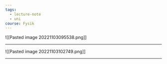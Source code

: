 ```yaml
---
tags:
  - lecture-note
  - uni
course: Fysik
---
```



![[Pasted image 20221103095538.png]]

***

![[Pasted image 20221103102749.png]]

***

